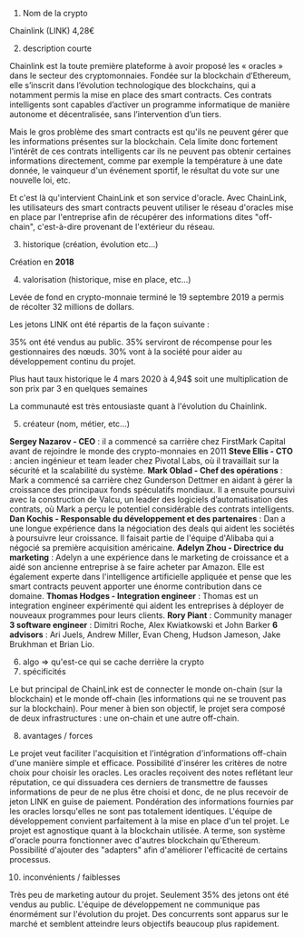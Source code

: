1. Nom de la crypto

Chainlink (LINK) 4,28€

2. description courte

Chainlink est la toute première plateforme à avoir proposé les « oracles » dans le secteur des cryptomonnaies. Fondée sur la blockchain d’Ethereum, elle s’inscrit dans l’évolution technologique des blockchains, qui a notamment permis la mise en place des smart contracts. Ces contrats intelligents sont capables d’activer un programme informatique de manière autonome et décentralisée, sans l’intervention d’un tiers. 

Mais le gros problème des smart contracts est qu'ils ne peuvent gérer que les informations présentes sur la blockchain. Cela limite donc fortement l'intérêt de ces contrats intelligents car ils ne peuvent pas obtenir certaines informations directement, comme par exemple la température à une date donnée, le vainqueur d'un événement sportif, le résultat du vote sur une nouvelle loi, etc.

Et c'est là qu'intervient ChainLink et son service d'oracle. Avec ChainLink, les utilisateurs des smart contracts peuvent utiliser le réseau d'oracles mise en place par l'entreprise afin de récupérer des informations dites "off-chain", c'est-à-dire provenant de l'extérieur du réseau.

3. historique (création, évolution etc...)

Création en **2018**

4. valorisation (historique, mise en place, etc...)

Levée de fond en crypto-monnaie terminé le 19 septembre 2019 a permis de récolter 32 millions de dollars.

Les jetons LINK ont été répartis de la façon suivante :

35% ont été vendus au public.
35% serviront de récompense pour les gestionnaires des nœuds.
30% vont à la société pour aider au développement continu du projet.

Plus haut taux historique le 4 mars 2020 à 4,94$ soit une multiplication de son prix par 3 en quelques semaines

La communauté est très entousiaste quant à l'évolution du Chainlink.

5. créateur (nom, métier, etc...)

**Sergey Nazarov - CEO** : il a commencé sa carrière chez FirstMark Capital avant de rejoindre le monde des crypto-monnaies en 2011
**Steve Ellis - CTO** : ancien ingénieur et team leader chez Pivotal Labs, où il travaillait sur la sécurité et la scalabilité du système.
**Mark Oblad - Chef des opérations** : Mark a commencé sa carrière chez Gunderson Dettmer en aidant à gérer la croissance des principaux fonds spéculatifs mondiaux. Il a ensuite poursuivi avec la construction de Valcu, un leader des logiciels d’automatisation des contrats, où Mark a perçu le potentiel considérable des contrats intelligents.
**Dan Kochis - Responsable du développement et des partenaires** : Dan a une longue expérience dans la négociation des deals qui aident les sociétés à poursuivre leur croissance. Il faisait partie de l'équipe d'Alibaba qui a négocié sa première acquisition américaine.
**Adelyn Zhou - Directrice du marketing** : Adelyn a une expérience dans le marketing de croissance et a aidé son ancienne entreprise à se faire acheter par Amazon. Elle est également experte dans l'intelligence artificielle appliquée et pense que les smart contracts peuvent apporter une énorme contribution dans ce domaine.
**Thomas Hodges - Integration engineer** : Thomas est un integration engineer expérimenté qui aident les entreprises à déployer de nouveaux programmes pour leurs clients.
**Rory Piant** : Community manager
**3 software engineer** : Dimitri Roche, Alex Kwiatkowski et John Barker
**6 advisors** : Ari Juels, Andrew Miller, Evan Cheng, Hudson Jameson, Jake Brukhman et Brian Lio.

6. algo => qu'est-ce qui se cache derrière la crypto
7. spécificités

Le but principal de ChainLink est de connecter le monde on-chain (sur la blockchain) et le monde off-chain (les informations qui ne se trouvent pas sur la blockchain). Pour mener à bien son objectif, le projet sera composé de deux infrastructures : une on-chain et une autre off-chain.

8. avantages / forces

Le projet veut faciliter l'acquisition et l'intégration d'informations off-chain d'une manière simple et efficace.
Possibilité d'insérer les critères de notre choix pour choisir les oracles.
Les oracles reçoivent des notes reflétant leur réputation, ce qui dissuadera ces derniers de transmettre de fausses informations de peur de ne plus être choisi et donc, de ne plus recevoir de jeton LINK en guise de paiement.
Pondération des informations fournies par les oracles lorsqu'elles ne sont pas totalement identiques.
L'équipe de développement convient parfaitement à la mise en place d'un tel projet.
Le projet est agnostique quant à la blockchain utilisée. A terme, son système d'oracle pourra fonctionner avec d'autres blockchain qu'Ethereum.
Possibilité d'ajouter des "adapters" afin d'améliorer l'efficacité de certains processus.

10. inconvénients / faiblesses

Très peu de marketing autour du projet.
Seulement 35% des jetons ont été vendus au public.
L'équipe de développement ne communique pas énormément sur l'évolution du projet.
Des concurrents sont apparus sur le marché et semblent atteindre leurs objectifs beaucoup plus rapidement.
